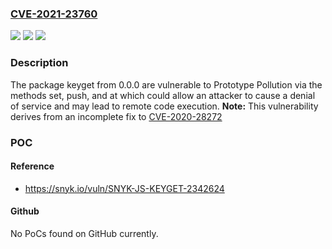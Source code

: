 ### [CVE-2021-23760](https://cve.mitre.org/cgi-bin/cvename.cgi?name=CVE-2021-23760)
![](https://img.shields.io/static/v1?label=Product&message=n%2Fa&color=blue)
![](https://img.shields.io/static/v1?label=Version&message=n%2Fa&color=blue)
![](https://img.shields.io/static/v1?label=Vulnerability&message=n%2Fa&color=brighgreen)

### Description

The package keyget from 0.0.0 are vulnerable to Prototype Pollution via the methods set, push, and at which could allow an attacker to cause a denial of service and may lead to remote code execution. **Note:** This vulnerability derives from an incomplete fix to [CVE-2020-28272](https://security.snyk.io/vuln/SNYK-JS-KEYGET-1048048)

### POC

#### Reference
- https://snyk.io/vuln/SNYK-JS-KEYGET-2342624

#### Github
No PoCs found on GitHub currently.

